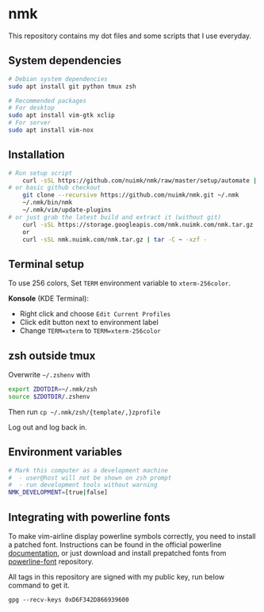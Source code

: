 # nmk
This repository contains my dot files and some scripts that I use everyday.


## System dependencies
```sh
# Debian system dependencies
sudo apt install git python tmux zsh

# Recommended packages
# For desktop
sudo apt install vim-gtk xclip
# For server
sudo apt install vim-nox
```


## Installation
```sh
# Run setup script
    curl -sSL https://github.com/nuimk/nmk/raw/master/setup/automate | zsh
# or basic github checkout
    git clone --recursive https://github.com/nuimk/nmk.git ~/.nmk
    ~/.nmk/bin/nmk
    ~/.nmk/vim/update-plugins
# or just grab the latest build and extract it (without git)
    curl -sSL https://storage.googleapis.com/nmk.nuimk.com/nmk.tar.gz | tar -C ~ -xzf -
    or
    curl -sSL nmk.nuimk.com/nmk.tar.gz | tar -C ~ -xzf -
```


## Terminal setup
To use 256 colors, Set `TERM` environment variable to `xterm-256color`.

**Konsole** (KDE Terminal):
- Right click and choose `Edit Current Profiles`
- Click edit button next to environment label
- Change `TERM=xterm` to `TERM=xterm-256color`


## zsh outside tmux
Overwrite `~/.zshenv` with
```sh
export ZDOTDIR=~/.nmk/zsh
source $ZDOTDIR/.zshenv
```

Then run `cp ~/.nmk/zsh/{template/,}zprofile`

Log out and log back in.


## Environment variables
```sh
# Mark this computer as a development machine
#  - user@host will not be shown on zsh prompt
#  - run development tools without warning
NMK_DEVELOPMENT=[true|false]
```


## Integrating with powerline fonts
To make vim-airline display powerline symbols correctly, you need to install a patched font. Instructions can be found in the official powerline [documentation][1], or just download and install prepatched fonts from [powerline-font][2] repository.


All tags in this repository are signed with my public key, run below command to get it.

`gpg --recv-keys 0xD6F342D866939600`


[1]: https://powerline.readthedocs.org/en/latest/installation/linux.html#fonts-installation
[2]: https://github.com/Lokaltog/powerline-fonts

